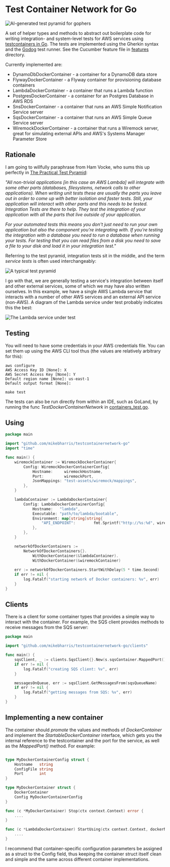 # Test Container Network for Go

![AI-generated test pyramid for gophers](doc/ai-test-pyramid.png)

A set of helper types and methods to abstract out boilerplate code
for writing integration- and system-level tests for AWS services using [testcontainers in Go](https://github.com/testcontainers/testcontainers-go).  The tests are implemented using the Gherkin syntax and the [Godog](https://github.com/cucumber/godog) test runner. See the Cucumber feature file in [features](features) directory.

Currently implemented are:
 
* DynamoDbDockerContainer - a container for a DynamoDB data store
* FlywayDockerContainer - a Flyway container for provisioning database containers
* LambdaDockerContainer - a container that runs a Lambda function
* PostgresDockerContainer - a container for an Postgres Database in AWS RDS
* SnsDockerContainer - a container that runs an AWS Simple Notification Service server
* SqsDockerContainer - a container that runs an AWS Simple Queue Service server
* WiremockDockerContainer - a container that runs a Wiremock server, great for simulating external APIs and AWS's Systems Manager Parameter Store

## Rationale

I am going to willfully paraphrase from Ham Vocke, who sums this up perfectly in [The Practical Test Pyramid](https://martinfowler.com/articles/practical-test-pyramid.html#IntegrationTests):

_"All non-trivial applications [in this case an AWS Lambda] will integrate with some other parts (databases, filesystems, network calls to other applications). When writing unit tests these are usually the parts you leave out in order to come up with better isolation and faster tests. Still, your application will interact with other parts and this needs to be tested. Integration Tests are there to help. They test the integration of your application with all the parts that live outside of your application._

_For your automated tests this means you don't just need to run your own application but also the component you're integrating with. If you're testing the integration with a database you need to run a database when running your tests. For testing that you can read files from a disk you need to save a file to your disk and load it in your integration test."_

Referring to the test pyramid, integration tests sit in the middle, and the term _service tests_ is often used interchangeably:

![A typical test pyramid](doc/testpyramid.png)

I go with that, we are generally testing a service's integration between itself and other external services, some of which we may have also written ourselves.  In this example, we have a single AWS Lambda service that interacts with a number of other AWS services and an external API service (non-AWS).  A diagram of the Lambda service under test probably indicates this the best:

![The Lambda service under test](doc/service-under-test.svg)

## Testing

You will need to have some credentials in your AWS credentials file.  You can set them up using the AWS CLI tool thus (the values are relatively arbitrary for this):

```shell
aws configure
AWS Access Key ID [None]: X
AWS Secret Access Key [None]: Y
Default region name [None]: us-east-1
Default output format [None]: 
```

```shell
make test
```

The tests can also be run directly from within an IDE, such as GoLand, by running the func _TestDockerContainerNetwork_ in [containers_test.go](containers_test.go).

## Using

```go
package main

import "github.com/mikebharris/testcontainernetwork-go"
import "time"

func main() {
	wiremockContainer := WiremockDockerContainer{
		Config: WiremockDockerContainerConfig{
			Hostname:     wiremockHostname,
			Port:         wiremockPort,
			JsonMappings: "test-assets/wiremock/mappings",
		},
	}

	lambdaContainer := LambdaDockerContainer{
		Config: LambdaDockerContainerConfig{
			Hostname:   "lambda",
			Executable: "path/to/lambda/bootable",
			Environment: map[string]string{
				"API_ENDPOINT":        fmt.Sprintf("http://%s:%d", wiremockHostname, wiremockPort),
			},
		},
	}

	networkOfDockerContainers :=
		NetworkOfDockerContainers{}.
			WithDockerContainer(&lambdaContainer).
			WithDockerContainer(&wiremockContainer)
	
	err := networkOfDockerContainers.StartWithDelay(5 * time.Second)
	if err != nil {
        log.Fatalf("starting network of Docker containers: %v", err)
    }
}
```

## Clients

There is a client for some container types that provides a simple way to interact with the container. For example, the SQS client provides methods to receive messages from the SQS server:

```go
package main

import "github.com/mikebharris/testcontainernetwork-go/clients"

func main() {
	sqsClient, _ := clients.SqsClient{}.New(s.sqsContainer.MappedPort())
	if err != nil {
		log.Fatalf("creating SQS client: %v", err)
	}

	messagesOnQueue, err := sqsClient.GetMessagesFrom(sqsQueueName)
	if err != nil {
		log.Fatalf("getting messages from SQS: %v", err)
	}
}
```

## Implementing a new container

The container should _promote_ the values and methods of _DockerContainer_ and implement the
_StartableDockerContainer_ interface, which gets you the internal reference to the testcontainer and the port for the
service, as well as the _MappedPort()_ method. For example:

```go

type MyDockerContainerConfig struct {
    Hostname   string
    ConfigFile string
    Port       int
}

type MyDockerContainer struct {
    DockerContainer
    Config MyDockerContainerConfig
}

func (c *MyDockerContainer) Stop(ctx context.Context) error {
    ....
}

func (c *LambdaDockerContainer) StartUsing(ctx context.Context, dockerNetwork *testcontainers.DockerNetwork) error {
    ....
}

```

I recommend that container-specific configuration parameters be assigned as a struct to the Config field, thus keeping
the container struct itself clean and simple and the same across different container implementations.